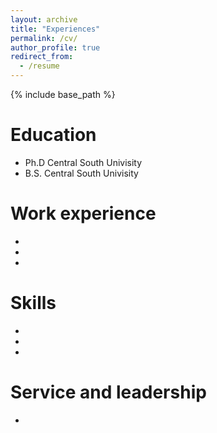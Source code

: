 ```yaml
---
layout: archive
title: "Experiences"
permalink: /cv/
author_profile: true
redirect_from:
  - /resume
---
```


{% include base_path %}

Education
======
* Ph.D Central South Univisity 
* B.S. Central South Univisity

Work experience
======
* 
* 
* 

Skills
======
* 
* 
* 
  
Service and leadership
======
* 
